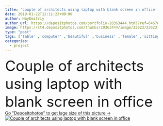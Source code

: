 ```yaml
---
title: 'couple of architects using laptop with blank screen in office'
date: 2019-01-22T12:11:23+00:00
author: HayDmitriy
author_url: https://depositphotos.com/portfolio-20363444.html?ref=64678756
image: https://st4.depositphotos.com/thumbs/20363444/image/23623/236237204/api_thumb_450.jpg?forcejpeg=true
type: "post"
tags: ['table' ,'computer' ,'beautiful' ,'business' ,'female' ,'sitting' ,'male' ,'connection' ,'drink' ,'architecture' ,'office' ,'couple' ,'communication' ,'wireless' ,'laptop' ,'businessman' ,'desk' ,'together' ,'togetherness' ,'indoors' ,'project' ,'using' ,'asian' ,'profession' ,'attractive' ,'plan' ,'team' ,'gadget' ,'teamwork' ,'businesswoman' ,'businesspeople' ,'blueprint' ,'colleagues' ,'coworkers' ,'designers' ,'Architects' ,'professional occupation' ,'copy space' ,'selective focus' ,'blank screen' ,'paper cup' ,'Disposable Cup' ,'coffee to go' ,'pointing with finger' ,'digital device' ]
categories: 
  - project
---
```

<div aling="center">
            <font size="60"> Couple of architects using laptop with blank screen in office</font>   
</div>
<div>
    <a href='https://st4.depositphotos.com/thumbs/20363444/image/23623/236237204/api_thumb_450.jpg?forcejpeg=true?ref=64678756' target=_blank > Go "Depositphotos" to get lage size of this picture ->
        <img href='https://st4.depositphotos.com/thumbs/20363444/image/23623/236237204/api_thumb_450.jpg?forcejpeg=true?ref=64678756' src='https://st4.depositphotos.com/20363444/23623/i/950/depositphotos_236237204-stock-photo-couple-architects-using-laptop-blank.jpg?forcejpeg=true' alt='Couple of architects using laptop with blank screen in office' >
    </a>
</div>
